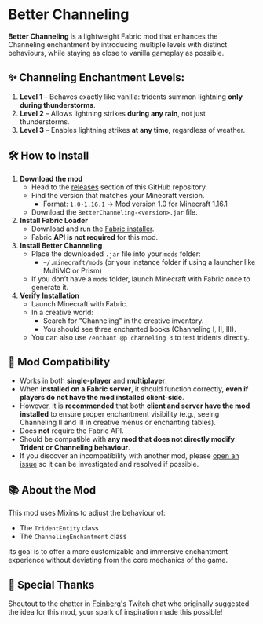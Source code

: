 # Better Channeling

**Better Channeling** is a lightweight Fabric mod that enhances the Channeling enchantment by introducing multiple levels with distinct behaviours, while staying as close to vanilla gameplay as possible.

## ✨ Channeling Enchantment Levels:

1. **Level 1** – Behaves exactly like vanilla: tridents summon lightning **only during thunderstorms**.
2. **Level 2** – Allows lightning strikes **during any rain**, not just thunderstorms.
3. **Level 3** – Enables lightning strikes **at any time**, regardless of weather.

## 🛠️ How to Install
1. **Download the mod**
    - Head to the [releases](https://github.com/MaxTKB/BetterChanneling/releases) section of this GitHub repository.
   - Find the version that matches your Minecraft version.
     - Format: `1.0-1.16.1` → Mod version 1.0 for Minecraft 1.16.1
   - Download the `BetterChanneling-<version>.jar` file.
2. **Install Fabric Loader**
    - Download and run the [Fabric installer](https://fabricmc.net/use/installer/).
    - Fabric **API is not required** for this mod.
3. **Install Better Channeling**
   - Place the downloaded `.jar` file into your `mods` folder:
     - `~/.minecraft/mods` (or your instance folder if using a launcher like MultiMC or Prism)
   - If you don’t have a `mods` folder, launch Minecraft with Fabric once to generate it.
4. **Verify Installation**
   - Launch Minecraft with Fabric.
   - In a creative world:
      - Search for "Channeling" in the creative inventory.
      - You should see three enchanted books (Channeling I, II, III).
   - You can also use `/enchant @p channeling 3` to test tridents directly.

## 🧪 Mod Compatibility

- Works in both **single-player** and **multiplayer**.
- When **installed on a Fabric server**, it should function correctly, **even if players do not have the mod installed client-side**.
- However, it is **recommended** that both **client and server have the mod installed** to ensure proper enchantment visibility (e.g., seeing Channeling II and III in creative menus or enchanting tables).
- Does **not** require the Fabric API.
- Should be compatible with **any mod that does not directly modify Trident or Channeling behaviour**.
- If you discover an incompatibility with another mod, please [open an issue](https://github.com/MaxTKB/BetterChanneling/issues) so it can be investigated and resolved if possible.
## 📚 About the Mod

This mod uses Mixins to adjust the behaviour of:
- The `TridentEntity` class
- The `ChannelingEnchantment` class

Its goal is to offer a more customizable and immersive enchantment experience without deviating from the core mechanics of the game.

## 🙌 Special Thanks
Shoutout to the chatter in [Feinberg's](https://www.twitch.tv/feinberg) Twitch chat who originally suggested the idea for this mod, your spark of inspiration made this possible!
